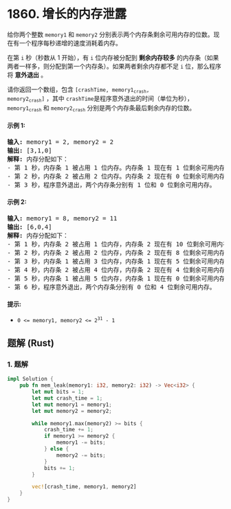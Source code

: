 # 1860. 增长的内存泄露
给你两个整数 `memory1` 和 `memory2` 分别表示两个内存条剩余可用内存的位数。现在有一个程序每秒递增的速度消耗着内存。

在第 `i` 秒（秒数从 1 开始），有 `i` 位内存被分配到 **剩余内存较多** 的内存条（如果两者一样多，则分配到第一个内存条）。如果两者剩余内存都不足 `i` 位，那么程序将 **意外退出** 。

请你返回一个数组，包含 <code>[crashTime, memory1<sub>crash</sub>, memory2<sub>crash</sub>]</code> ，其中 `crashTime`是程序意外退出的时间（单位为秒）， <code>memory1<sub>crash</sub></code> 和 <code>memory2<sub>crash</sub></code> 分别是两个内存条最后剩余内存的位数。

#### 示例 1:
<pre>
<strong>输入:</strong> memory1 = 2, memory2 = 2
<strong>输出:</strong> [3,1,0]
<strong>解释:</strong> 内存分配如下：
- 第 1 秒，内存条 1 被占用 1 位内存。内存条 1 现在有 1 位剩余可用内存。
- 第 2 秒，内存条 2 被占用 2 位内存。内存条 2 现在有 0 位剩余可用内存。
- 第 3 秒，程序意外退出，两个内存条分别有 1 位和 0 位剩余可用内存。
</pre>

#### 示例 2:
<pre>
<strong>输入:</strong> memory1 = 8, memory2 = 11
<strong>输出:</strong> [6,0,4]
<strong>解释:</strong> 内存分配如下：
- 第 1 秒，内存条 2 被占用 1 位内存，内存条 2 现在有 10 位剩余可用内存。
- 第 2 秒，内存条 2 被占用 2 位内存，内存条 2 现在有 8 位剩余可用内存。
- 第 3 秒，内存条 1 被占用 3 位内存，内存条 1 现在有 5 位剩余可用内存。
- 第 4 秒，内存条 2 被占用 4 位内存，内存条 2 现在有 4 位剩余可用内存。
- 第 5 秒，内存条 1 被占用 5 位内存，内存条 1 现在有 0 位剩余可用内存。
- 第 6 秒，程序意外退出，两个内存条分别有 0 位和 4 位剩余可用内存。
</pre>

#### 提示:
* <code>0 <= memory1, memory2 <= 2<sup>31</sup> - 1</code>

## 题解 (Rust)

### 1. 题解
```Rust
impl Solution {
    pub fn mem_leak(memory1: i32, memory2: i32) -> Vec<i32> {
        let mut bits = 1;
        let mut crash_time = 1;
        let mut memory1 = memory1;
        let mut memory2 = memory2;

        while memory1.max(memory2) >= bits {
            crash_time += 1;
            if memory1 >= memory2 {
                memory1 -= bits;
            } else {
                memory2 -= bits;
            }
            bits += 1;
        }

        vec![crash_time, memory1, memory2]
    }
}
```
